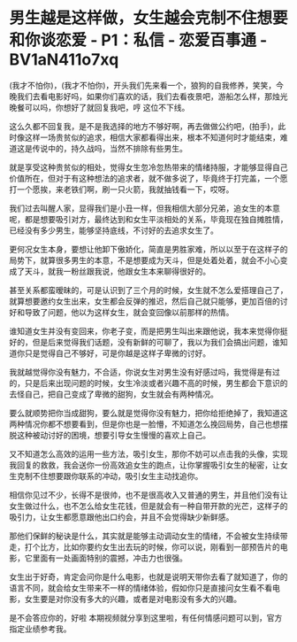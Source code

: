 # 男生越是这样做，女生越会克制不住想要和你谈恋爱 - P1：私信 - 恋爱百事通 - BV1aN411o7xq

(我才不怕你)，(我才不怕你)，开头我们先来看一个，狼狗的自我修养，笑笑，今晚我们去看电影好吗，如果你们喜欢的话，我们去看夜景吧，游船怎么样，那烛光晚餐可以吗，你想好了就回复我吧，哼 这位不下线。

这么久都不回复我，是不是我选择的地方不够好啊，再去做做公约吧，(拍手)，此时像这样一场贵贫似的追求，相信大家都看得出来，根本不知道何时才能结束，难道这是传说中的，持久战吗，当然不排除有些男生。

就是享受这种贵贫似的相处，觉得女生忽冷忽热带来的情绪持服，才能够显得自己价值所在，但对于有这种想法的追求者，就不做多说了，毕竟终于打完盖，一个愿打一个愿挨，来老铁们啊，刷一只火箭，我就抽钱看一下，哎呀。

我们过去叫醒人家，显得我们是小丑一样，但我相信大部分兄弟，追女生的本意呢，都是想要吸引对方，最终达到和女生平淡相处的关系，毕竟现在独自摊胜情，已经没有多少男生，能够坚持底线，不讨好的去追求女生了。

更何况女生本身，要想让他卸下傲娇化，简直是男胜家难，所以以至于在这样子的局势下，就算很多男生的本意，不是想要成为天斗，但是处着处着，就会不小心变成了天斗，就我一粉丝跟我说，他跟女生本来聊得很好的。

甚至关系都蛮暧昧的，可是认识到了三个月的时候，女生就不怎么爱搭理自己了，就算想要邀约女生出来，女生都会反弹的推迟，然后自己就只能够，更加百倍的讨好和导致了问题，他以为这样女生，就会变回像以前那样的热情。

谁知道女生并没有变回来，你老子变，而是把男生叫出来跟他说，我本来觉得你挺好的，但是后来觉得我们话题，没有新鲜的可聊了，我以为我们会搞出问题，谁知道你只是觉得自己不够好，可是你越是这样子卑微的讨好。

我就越觉得你没有魅力，不合适，你说女生对男生没有好感过吗，我觉得是有过的，只是后来出现问题的时候，女生冷淡或者兴趣不高的时候，男生都会下意识的去怪自己，把自己变成了卑微的甜狗，女生就会有两种情况。

要么就顺势把你当成甜狗，要么就是觉得你没有魅力，把你给拒绝掉了，我知道这两种情况你都不想要看到，但是你也是一脸懵，不知道怎么挽回局势，自己也想摆脱这种被动讨好的困境，想要引导女生慢慢的喜欢上自己。

又不知道怎么高效的运用一些方法，吸引女生，那你不妨可以点击我的头像，实现我回复的救救，我会送你一份高效追女生的跑点，让你掌握吸引女生的秘密，让女生克制不住想要跟你联系的冲动，吸引女生主动找追你。

相信你见过不少，长得不是很帅，也不是很高收入又普通的男生，并且他们没有让女生做过什么，也不怎么给女生花钱，但是就会有一种自带开款的光芒，这样子的吸引力，让女生都愿意跟他出口约会，并且不会觉得缺少新鲜感。

那他们保鲜的秘诀是什么，其实就是能够主动调动女生的情绪，不会被女生持续带走，打个比方，比如你要约女生出去玩的时候，你可以说，刚看到一部预告片的电影，它里面有一处画面特别的震撼，冲击力也很强。

女生出于好奇，肯定会问你是什么电影，也就是说明天带你去看了就知道了，你的语言不同，就会给女生带来不一样的情绪体验，假如你只是直接问女生看不看电影，女生要是对你没有多大的兴趣，或者是对电影没有多大的兴趣。

是不会答应你的，好啦 本期视频就分享到这里啦，有任何情感问题可以到，官方指定业绩参考我。